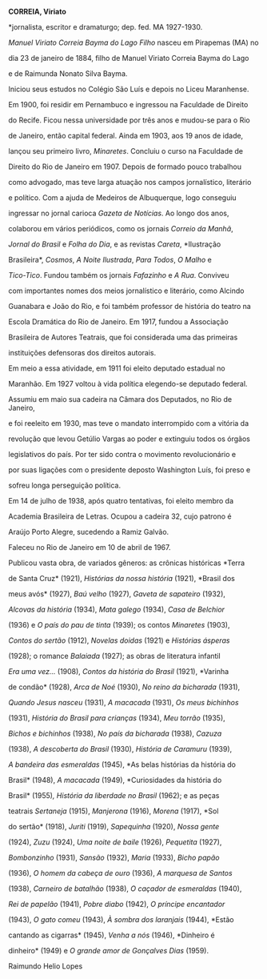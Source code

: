 **CORREIA, Viriato**



\*jornalista, escritor e dramaturgo; dep. fed. MA 1927-1930.



*Manuel Viriato Correia Bayma do Lago Filho* nasceu em Pirapemas (MA) no

dia 23 de janeiro de 1884, filho de Manuel Viriato Correia Bayma do Lago

e de Raimunda Nonato Silva Bayma.



Iniciou seus estudos no Colégio São Luís e depois no Liceu Maranhense.

Em 1900, foi residir em Pernambuco e ingressou na Faculdade de Direito

do Recife. Ficou nessa universidade por três anos e mudou-se para o Rio

de Janeiro, então capital federal. Ainda em 1903, aos 19 anos de idade,

lançou seu primeiro livro, *Minaretes*. Concluiu o curso na Faculdade de

Direito do Rio de Janeiro em 1907. Depois de formado pouco trabalhou

como advogado, mas teve larga atuação nos campos jornalístico, literário

e político. Com a ajuda de Medeiros de Albuquerque, logo conseguiu

ingressar no jornal carioca *Gazeta de Notícias*. Ao longo dos anos,

colaborou em vários periódicos, como os jornais *Correio da Manhã*,

*Jornal do Brasil* e *Folha do Dia*, e as revistas *Careta*, *Ilustração

Brasileira*, *Cosmos*, *A Noite Ilustrada*, *Para Todos*, *O Malho* e

*Tico-Tico*. Fundou também os jornais *Fafazinho* e *A Rua*. Conviveu

com importantes nomes dos meios jornalístico e literário, como Alcindo

Guanabara e João do Rio, e foi também professor de história do teatro na

Escola Dramática do Rio de Janeiro. Em 1917, fundou a Associação

Brasileira de Autores Teatrais, que foi considerada uma das primeiras

instituições defensoras dos direitos autorais.



Em meio a essa atividade, em 1911 foi eleito deputado estadual no

Maranhão. Em 1927 voltou à vida política elegendo-se deputado federal.

Assumiu em maio sua cadeira na Câmara dos Deputados, no Rio de Janeiro,

e foi reeleito em 1930, mas teve o mandato interrompido com a vitória da

revolução que levou Getúlio Vargas ao poder e extinguiu todos os órgãos

legislativos do país. Por ter sido contra o movimento revolucionário e

por suas ligações com o presidente deposto Washington Luís, foi preso e

sofreu longa perseguição política.



Em 14 de julho de 1938, após quatro tentativas, foi eleito membro da

Academia Brasileira de Letras. Ocupou a cadeira 32, cujo patrono é

Araújo Porto Alegre, sucedendo a Ramiz Galvão.



Faleceu no Rio de Janeiro em 10 de abril de 1967.



Publicou vasta obra, de variados gêneros: as crônicas históricas *Terra

de Santa Cruz* (1921), *Histórias da nossa história* (1921), *Brasil dos

meus avós* (1927), *Baú velho* (1927), *Gaveta de sapateiro* (1932),

*Alcovas da história* (1934), *Mata galego* (1934), *Casa de Belchior*

(1936) e *O país do pau de tinta* (1939); os contos *Minaretes* (1903),

*Contos do sertão* (1912), *Novelas doidas* (1921) e *Histórias ásperas*

(1928); o romance *Balaiada* (1927); as obras de literatura infantil

*Era uma vez…* (1908), *Contos da história do Brasil* (1921), *Varinha

de condão* (1928), *Arca de Noé* (1930), *No reino da bicharada* (1931),

*Quando Jesus nasceu* (1931), *A macacada* (1931), *Os meus bichinhos*

(1931), *História do Brasil para crianças* (1934), *Meu torrão* (1935),

*Bichos e bichinhos* (1938), *No país da bicharada* (1938), *Cazuza*

(1938), *A descoberta do Brasil* (1930), *História de Caramuru* (1939),

*A bandeira das esmeraldas* (1945), *As belas histórias da história do

Brasil* (1948), *A macacada* (1949), *Curiosidades da história do

Brasil* (1955)*, História da liberdade no Brasil* (1962); e as peças

teatrais *Sertaneja* (1915), *Manjerona* (1916), *Morena* (1917), *Sol

do sertão* (1918), *Juriti* (1919), *Sapequinha* (1920), *Nossa gente*

(1924), *Zuzu* (1924), *Uma noite de baile* (1926), *Pequetita* (1927),

*Bombonzinho* (1931), *Sansão* (1932), *Maria* (1933), *Bicho papão*

(1936), *O homem da cabeça de ouro* (1936), *A marquesa de Santos*

(1938), *Carneiro de batalhão* (1938), *O caçador de esmeraldas* (1940),

*Rei de papelão* (1941), *Pobre diabo* (1942), *O príncipe encantador*

(1943), *O gato comeu* (1943), *À sombra dos laranjais* (1944), *Estão

cantando as cigarras* (1945), *Venha a nós* (1946), *Dinheiro é

dinheiro* (1949) e *O grande amor de Gonçalves Dias* (1959).



Raimundo Helio Lopes



